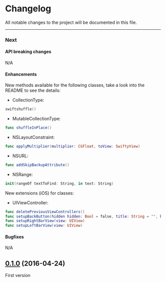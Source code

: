 # Changelog

All notable changes to the project will be documented in this file.

---

### Next

#### API breaking changes

N/A
 
#### Enhancements

New methods available for the following classes, take a look into the README to see the details:

   
   - CollectionType:

```swift
swiftshuffle()
```

   - MutableCollectionType:

```swift
func shuffleInPlace()
```

   - NSLayoutConstraint:

```swift
func applyMultiplier(multiplier: CGFloat, toView: SwiftyView)
```

   - NSURL:

```swift
func addSkipBackupAttribute()
```

   - NSRange:

```swift
init(rangeOf textToFind: String, in text: String)
```

New extensions (iOS) for classes:

   - UIViewController:
   
```swift
func deletePreviousViewControllers()
func setupBackButton(hidden hidden: Bool = false, title: String = "", backIndicatorImage: UIImage? = nil, tintColor: UIColor? = UIColor.whiteColor())
func setupRightBarView(view: UIView)
func setupLeftBarView(view: UIView)
```

#### Bugfixes

N/A

## [0.1.0](https://github.com/tbaranes/SwiftyUtils/releases/tag/0.1.0) (2016-04-24)

First version